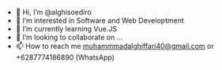 - 👋 Hi, I’m @alghisoediro
- 👀 I’m interested in Software and Web Developtment
- 🌱 I’m currently learning Vue.JS
- 💞️ I’m looking to collaborate on ...
- 📫 How to reach me muhammmadalghiffari40@gmail.com or +6287774186890 (WhatsApp)

<!---
alghisoediro/alghisoediro is a ✨ special ✨ repository because its `README.md` (this file) appears on your GitHub profile.
You can click the Preview link to take a look at your changes.
--->
